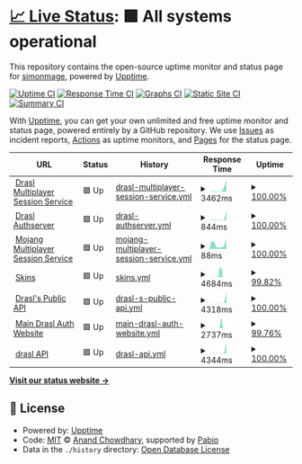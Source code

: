 # [📈 Live Status](https://simonmage.github.io/newwave-status-page): <!--live status--> **🟩 All systems operational**

This repository contains the open-source uptime monitor and status page for [simonmage](https://simonmage.github.io/newwave-status-page), powered by [Upptime](https://github.com/upptime/upptime).

[![Uptime CI](https://github.com/simonmage/newwave-status-page/workflows/Uptime%20CI/badge.svg)](https://github.com/simonmage/newwave-status-page/actions?query=workflow%3A%22Uptime+CI%22)
[![Response Time CI](https://github.com/simonmage/newwave-status-page/workflows/Response%20Time%20CI/badge.svg)](https://github.com/simonmage/newwave-status-page/actions?query=workflow%3A%22Response+Time+CI%22)
[![Graphs CI](https://github.com/simonmage/newwave-status-page/workflows/Graphs%20CI/badge.svg)](https://github.com/simonmage/newwave-status-page/actions?query=workflow%3A%22Graphs+CI%22)
[![Static Site CI](https://github.com/simonmage/newwave-status-page/workflows/Static%20Site%20CI/badge.svg)](https://github.com/simonmage/newwave-status-page/actions?query=workflow%3A%22Static+Site+CI%22)
[![Summary CI](https://github.com/simonmage/newwave-status-page/workflows/Summary%20CI/badge.svg)](https://github.com/simonmage/newwave-status-page/actions?query=workflow%3A%22Summary+CI%22)

With [Upptime](https://upptime.js.org), you can get your own unlimited and free uptime monitor and status page, powered entirely by a GitHub repository. We use [Issues](https://github.com/simonmage/newwave-status-page/issues) as incident reports, [Actions](https://github.com/simonmage/newwave-status-page/actions) as uptime monitors, and [Pages](https://simonmage.github.io/newwave-status-page) for the status page.

<!--start: status pages-->
<!-- This summary is generated by Upptime (https://github.com/upptime/upptime) -->
<!-- Do not edit this manually, your changes will be overwritten -->
<!-- prettier-ignore -->
| URL | Status | History | Response Time | Uptime |
| --- | ------ | ------- | ------------- | ------ |
| <img alt="" src="https://icons.duckduckgo.com/ip3/auth.newwave.fun.ico" height="13"> [Drasl Multiplayer Session Service](https://auth.newwave.fun/session) | 🟩 Up | [drasl-multiplayer-session-service.yml](https://github.com/SimonMage/NewWave-Status-Page/commits/HEAD/history/drasl-multiplayer-session-service.yml) | <details><summary><img alt="Response time graph" src="./graphs/drasl-multiplayer-session-service/response-time-week.png" height="20"> 3462ms</summary><br><a href="https://simonmage.github.io/newwave-status-page/history/drasl-multiplayer-session-service"><img alt="Response time 926" src="https://img.shields.io/endpoint?url=https%3A%2F%2Fraw.githubusercontent.com%2FSimonMage%2FNewWave-Status-Page%2FHEAD%2Fapi%2Fdrasl-multiplayer-session-service%2Fresponse-time.json"></a><br><a href="https://simonmage.github.io/newwave-status-page/history/drasl-multiplayer-session-service"><img alt="24-hour response time 437" src="https://img.shields.io/endpoint?url=https%3A%2F%2Fraw.githubusercontent.com%2FSimonMage%2FNewWave-Status-Page%2FHEAD%2Fapi%2Fdrasl-multiplayer-session-service%2Fresponse-time-day.json"></a><br><a href="https://simonmage.github.io/newwave-status-page/history/drasl-multiplayer-session-service"><img alt="7-day response time 3462" src="https://img.shields.io/endpoint?url=https%3A%2F%2Fraw.githubusercontent.com%2FSimonMage%2FNewWave-Status-Page%2FHEAD%2Fapi%2Fdrasl-multiplayer-session-service%2Fresponse-time-week.json"></a><br><a href="https://simonmage.github.io/newwave-status-page/history/drasl-multiplayer-session-service"><img alt="30-day response time 2039" src="https://img.shields.io/endpoint?url=https%3A%2F%2Fraw.githubusercontent.com%2FSimonMage%2FNewWave-Status-Page%2FHEAD%2Fapi%2Fdrasl-multiplayer-session-service%2Fresponse-time-month.json"></a><br><a href="https://simonmage.github.io/newwave-status-page/history/drasl-multiplayer-session-service"><img alt="1-year response time 926" src="https://img.shields.io/endpoint?url=https%3A%2F%2Fraw.githubusercontent.com%2FSimonMage%2FNewWave-Status-Page%2FHEAD%2Fapi%2Fdrasl-multiplayer-session-service%2Fresponse-time-year.json"></a></details> | <details><summary><a href="https://simonmage.github.io/newwave-status-page/history/drasl-multiplayer-session-service">100.00%</a></summary><a href="https://simonmage.github.io/newwave-status-page/history/drasl-multiplayer-session-service"><img alt="All-time uptime 99.36%" src="https://img.shields.io/endpoint?url=https%3A%2F%2Fraw.githubusercontent.com%2FSimonMage%2FNewWave-Status-Page%2FHEAD%2Fapi%2Fdrasl-multiplayer-session-service%2Fuptime.json"></a><br><a href="https://simonmage.github.io/newwave-status-page/history/drasl-multiplayer-session-service"><img alt="24-hour uptime 100.00%" src="https://img.shields.io/endpoint?url=https%3A%2F%2Fraw.githubusercontent.com%2FSimonMage%2FNewWave-Status-Page%2FHEAD%2Fapi%2Fdrasl-multiplayer-session-service%2Fuptime-day.json"></a><br><a href="https://simonmage.github.io/newwave-status-page/history/drasl-multiplayer-session-service"><img alt="7-day uptime 100.00%" src="https://img.shields.io/endpoint?url=https%3A%2F%2Fraw.githubusercontent.com%2FSimonMage%2FNewWave-Status-Page%2FHEAD%2Fapi%2Fdrasl-multiplayer-session-service%2Fuptime-week.json"></a><br><a href="https://simonmage.github.io/newwave-status-page/history/drasl-multiplayer-session-service"><img alt="30-day uptime 100.00%" src="https://img.shields.io/endpoint?url=https%3A%2F%2Fraw.githubusercontent.com%2FSimonMage%2FNewWave-Status-Page%2FHEAD%2Fapi%2Fdrasl-multiplayer-session-service%2Fuptime-month.json"></a><br><a href="https://simonmage.github.io/newwave-status-page/history/drasl-multiplayer-session-service"><img alt="1-year uptime 99.36%" src="https://img.shields.io/endpoint?url=https%3A%2F%2Fraw.githubusercontent.com%2FSimonMage%2FNewWave-Status-Page%2FHEAD%2Fapi%2Fdrasl-multiplayer-session-service%2Fuptime-year.json"></a></details>
| <img alt="" src="https://icons.duckduckgo.com/ip3/auth.newwave.fun.ico" height="13"> [Drasl Authserver](https://auth.newwave.fun/auth) | 🟩 Up | [drasl-authserver.yml](https://github.com/SimonMage/NewWave-Status-Page/commits/HEAD/history/drasl-authserver.yml) | <details><summary><img alt="Response time graph" src="./graphs/drasl-authserver/response-time-week.png" height="20"> 844ms</summary><br><a href="https://simonmage.github.io/newwave-status-page/history/drasl-authserver"><img alt="Response time 224" src="https://img.shields.io/endpoint?url=https%3A%2F%2Fraw.githubusercontent.com%2FSimonMage%2FNewWave-Status-Page%2FHEAD%2Fapi%2Fdrasl-authserver%2Fresponse-time.json"></a><br><a href="https://simonmage.github.io/newwave-status-page/history/drasl-authserver"><img alt="24-hour response time 109" src="https://img.shields.io/endpoint?url=https%3A%2F%2Fraw.githubusercontent.com%2FSimonMage%2FNewWave-Status-Page%2FHEAD%2Fapi%2Fdrasl-authserver%2Fresponse-time-day.json"></a><br><a href="https://simonmage.github.io/newwave-status-page/history/drasl-authserver"><img alt="7-day response time 844" src="https://img.shields.io/endpoint?url=https%3A%2F%2Fraw.githubusercontent.com%2FSimonMage%2FNewWave-Status-Page%2FHEAD%2Fapi%2Fdrasl-authserver%2Fresponse-time-week.json"></a><br><a href="https://simonmage.github.io/newwave-status-page/history/drasl-authserver"><img alt="30-day response time 475" src="https://img.shields.io/endpoint?url=https%3A%2F%2Fraw.githubusercontent.com%2FSimonMage%2FNewWave-Status-Page%2FHEAD%2Fapi%2Fdrasl-authserver%2Fresponse-time-month.json"></a><br><a href="https://simonmage.github.io/newwave-status-page/history/drasl-authserver"><img alt="1-year response time 224" src="https://img.shields.io/endpoint?url=https%3A%2F%2Fraw.githubusercontent.com%2FSimonMage%2FNewWave-Status-Page%2FHEAD%2Fapi%2Fdrasl-authserver%2Fresponse-time-year.json"></a></details> | <details><summary><a href="https://simonmage.github.io/newwave-status-page/history/drasl-authserver">100.00%</a></summary><a href="https://simonmage.github.io/newwave-status-page/history/drasl-authserver"><img alt="All-time uptime 99.36%" src="https://img.shields.io/endpoint?url=https%3A%2F%2Fraw.githubusercontent.com%2FSimonMage%2FNewWave-Status-Page%2FHEAD%2Fapi%2Fdrasl-authserver%2Fuptime.json"></a><br><a href="https://simonmage.github.io/newwave-status-page/history/drasl-authserver"><img alt="24-hour uptime 100.00%" src="https://img.shields.io/endpoint?url=https%3A%2F%2Fraw.githubusercontent.com%2FSimonMage%2FNewWave-Status-Page%2FHEAD%2Fapi%2Fdrasl-authserver%2Fuptime-day.json"></a><br><a href="https://simonmage.github.io/newwave-status-page/history/drasl-authserver"><img alt="7-day uptime 100.00%" src="https://img.shields.io/endpoint?url=https%3A%2F%2Fraw.githubusercontent.com%2FSimonMage%2FNewWave-Status-Page%2FHEAD%2Fapi%2Fdrasl-authserver%2Fuptime-week.json"></a><br><a href="https://simonmage.github.io/newwave-status-page/history/drasl-authserver"><img alt="30-day uptime 100.00%" src="https://img.shields.io/endpoint?url=https%3A%2F%2Fraw.githubusercontent.com%2FSimonMage%2FNewWave-Status-Page%2FHEAD%2Fapi%2Fdrasl-authserver%2Fuptime-month.json"></a><br><a href="https://simonmage.github.io/newwave-status-page/history/drasl-authserver"><img alt="1-year uptime 99.36%" src="https://img.shields.io/endpoint?url=https%3A%2F%2Fraw.githubusercontent.com%2FSimonMage%2FNewWave-Status-Page%2FHEAD%2Fapi%2Fdrasl-authserver%2Fuptime-year.json"></a></details>
| <img alt="" src="https://icons.duckduckgo.com/ip3/session.minecraft.net.ico" height="13"> [Mojang Multiplayer Session Service](http://session.minecraft.net) | 🟩 Up | [mojang-multiplayer-session-service.yml](https://github.com/SimonMage/NewWave-Status-Page/commits/HEAD/history/mojang-multiplayer-session-service.yml) | <details><summary><img alt="Response time graph" src="./graphs/mojang-multiplayer-session-service/response-time-week.png" height="20"> 88ms</summary><br><a href="https://simonmage.github.io/newwave-status-page/history/mojang-multiplayer-session-service"><img alt="Response time 106" src="https://img.shields.io/endpoint?url=https%3A%2F%2Fraw.githubusercontent.com%2FSimonMage%2FNewWave-Status-Page%2FHEAD%2Fapi%2Fmojang-multiplayer-session-service%2Fresponse-time.json"></a><br><a href="https://simonmage.github.io/newwave-status-page/history/mojang-multiplayer-session-service"><img alt="24-hour response time 71" src="https://img.shields.io/endpoint?url=https%3A%2F%2Fraw.githubusercontent.com%2FSimonMage%2FNewWave-Status-Page%2FHEAD%2Fapi%2Fmojang-multiplayer-session-service%2Fresponse-time-day.json"></a><br><a href="https://simonmage.github.io/newwave-status-page/history/mojang-multiplayer-session-service"><img alt="7-day response time 88" src="https://img.shields.io/endpoint?url=https%3A%2F%2Fraw.githubusercontent.com%2FSimonMage%2FNewWave-Status-Page%2FHEAD%2Fapi%2Fmojang-multiplayer-session-service%2Fresponse-time-week.json"></a><br><a href="https://simonmage.github.io/newwave-status-page/history/mojang-multiplayer-session-service"><img alt="30-day response time 100" src="https://img.shields.io/endpoint?url=https%3A%2F%2Fraw.githubusercontent.com%2FSimonMage%2FNewWave-Status-Page%2FHEAD%2Fapi%2Fmojang-multiplayer-session-service%2Fresponse-time-month.json"></a><br><a href="https://simonmage.github.io/newwave-status-page/history/mojang-multiplayer-session-service"><img alt="1-year response time 106" src="https://img.shields.io/endpoint?url=https%3A%2F%2Fraw.githubusercontent.com%2FSimonMage%2FNewWave-Status-Page%2FHEAD%2Fapi%2Fmojang-multiplayer-session-service%2Fresponse-time-year.json"></a></details> | <details><summary><a href="https://simonmage.github.io/newwave-status-page/history/mojang-multiplayer-session-service">100.00%</a></summary><a href="https://simonmage.github.io/newwave-status-page/history/mojang-multiplayer-session-service"><img alt="All-time uptime 100.00%" src="https://img.shields.io/endpoint?url=https%3A%2F%2Fraw.githubusercontent.com%2FSimonMage%2FNewWave-Status-Page%2FHEAD%2Fapi%2Fmojang-multiplayer-session-service%2Fuptime.json"></a><br><a href="https://simonmage.github.io/newwave-status-page/history/mojang-multiplayer-session-service"><img alt="24-hour uptime 100.00%" src="https://img.shields.io/endpoint?url=https%3A%2F%2Fraw.githubusercontent.com%2FSimonMage%2FNewWave-Status-Page%2FHEAD%2Fapi%2Fmojang-multiplayer-session-service%2Fuptime-day.json"></a><br><a href="https://simonmage.github.io/newwave-status-page/history/mojang-multiplayer-session-service"><img alt="7-day uptime 100.00%" src="https://img.shields.io/endpoint?url=https%3A%2F%2Fraw.githubusercontent.com%2FSimonMage%2FNewWave-Status-Page%2FHEAD%2Fapi%2Fmojang-multiplayer-session-service%2Fuptime-week.json"></a><br><a href="https://simonmage.github.io/newwave-status-page/history/mojang-multiplayer-session-service"><img alt="30-day uptime 100.00%" src="https://img.shields.io/endpoint?url=https%3A%2F%2Fraw.githubusercontent.com%2FSimonMage%2FNewWave-Status-Page%2FHEAD%2Fapi%2Fmojang-multiplayer-session-service%2Fuptime-month.json"></a><br><a href="https://simonmage.github.io/newwave-status-page/history/mojang-multiplayer-session-service"><img alt="1-year uptime 100.00%" src="https://img.shields.io/endpoint?url=https%3A%2F%2Fraw.githubusercontent.com%2FSimonMage%2FNewWave-Status-Page%2FHEAD%2Fapi%2Fmojang-multiplayer-session-service%2Fuptime-year.json"></a></details>
| <img alt="" src="https://icons.duckduckgo.com/ip3/auth.newwave.fun.ico" height="13"> [Skins](https://auth.newwave.fun) | 🟩 Up | [skins.yml](https://github.com/SimonMage/NewWave-Status-Page/commits/HEAD/history/skins.yml) | <details><summary><img alt="Response time graph" src="./graphs/skins/response-time-week.png" height="20"> 4684ms</summary><br><a href="https://simonmage.github.io/newwave-status-page/history/skins"><img alt="Response time 1129" src="https://img.shields.io/endpoint?url=https%3A%2F%2Fraw.githubusercontent.com%2FSimonMage%2FNewWave-Status-Page%2FHEAD%2Fapi%2Fskins%2Fresponse-time.json"></a><br><a href="https://simonmage.github.io/newwave-status-page/history/skins"><img alt="24-hour response time 111" src="https://img.shields.io/endpoint?url=https%3A%2F%2Fraw.githubusercontent.com%2FSimonMage%2FNewWave-Status-Page%2FHEAD%2Fapi%2Fskins%2Fresponse-time-day.json"></a><br><a href="https://simonmage.github.io/newwave-status-page/history/skins"><img alt="7-day response time 4684" src="https://img.shields.io/endpoint?url=https%3A%2F%2Fraw.githubusercontent.com%2FSimonMage%2FNewWave-Status-Page%2FHEAD%2Fapi%2Fskins%2Fresponse-time-week.json"></a><br><a href="https://simonmage.github.io/newwave-status-page/history/skins"><img alt="30-day response time 3083" src="https://img.shields.io/endpoint?url=https%3A%2F%2Fraw.githubusercontent.com%2FSimonMage%2FNewWave-Status-Page%2FHEAD%2Fapi%2Fskins%2Fresponse-time-month.json"></a><br><a href="https://simonmage.github.io/newwave-status-page/history/skins"><img alt="1-year response time 1129" src="https://img.shields.io/endpoint?url=https%3A%2F%2Fraw.githubusercontent.com%2FSimonMage%2FNewWave-Status-Page%2FHEAD%2Fapi%2Fskins%2Fresponse-time-year.json"></a></details> | <details><summary><a href="https://simonmage.github.io/newwave-status-page/history/skins">99.82%</a></summary><a href="https://simonmage.github.io/newwave-status-page/history/skins"><img alt="All-time uptime 99.33%" src="https://img.shields.io/endpoint?url=https%3A%2F%2Fraw.githubusercontent.com%2FSimonMage%2FNewWave-Status-Page%2FHEAD%2Fapi%2Fskins%2Fuptime.json"></a><br><a href="https://simonmage.github.io/newwave-status-page/history/skins"><img alt="24-hour uptime 100.00%" src="https://img.shields.io/endpoint?url=https%3A%2F%2Fraw.githubusercontent.com%2FSimonMage%2FNewWave-Status-Page%2FHEAD%2Fapi%2Fskins%2Fuptime-day.json"></a><br><a href="https://simonmage.github.io/newwave-status-page/history/skins"><img alt="7-day uptime 99.82%" src="https://img.shields.io/endpoint?url=https%3A%2F%2Fraw.githubusercontent.com%2FSimonMage%2FNewWave-Status-Page%2FHEAD%2Fapi%2Fskins%2Fuptime-week.json"></a><br><a href="https://simonmage.github.io/newwave-status-page/history/skins"><img alt="30-day uptime 99.91%" src="https://img.shields.io/endpoint?url=https%3A%2F%2Fraw.githubusercontent.com%2FSimonMage%2FNewWave-Status-Page%2FHEAD%2Fapi%2Fskins%2Fuptime-month.json"></a><br><a href="https://simonmage.github.io/newwave-status-page/history/skins"><img alt="1-year uptime 99.33%" src="https://img.shields.io/endpoint?url=https%3A%2F%2Fraw.githubusercontent.com%2FSimonMage%2FNewWave-Status-Page%2FHEAD%2Fapi%2Fskins%2Fuptime-year.json"></a></details>
| <img alt="" src="https://icons.duckduckgo.com/ip3/auth.newwave.fun.ico" height="13"> [Drasl's Public API](https://auth.newwave.fun/auth) | 🟩 Up | [drasl-s-public-api.yml](https://github.com/SimonMage/NewWave-Status-Page/commits/HEAD/history/drasl-s-public-api.yml) | <details><summary><img alt="Response time graph" src="./graphs/drasl-s-public-api/response-time-week.png" height="20"> 4318ms</summary><br><a href="https://simonmage.github.io/newwave-status-page/history/drasl-s-public-api"><img alt="Response time 404" src="https://img.shields.io/endpoint?url=https%3A%2F%2Fraw.githubusercontent.com%2FSimonMage%2FNewWave-Status-Page%2FHEAD%2Fapi%2Fdrasl-s-public-api%2Fresponse-time.json"></a><br><a href="https://simonmage.github.io/newwave-status-page/history/drasl-s-public-api"><img alt="24-hour response time 109" src="https://img.shields.io/endpoint?url=https%3A%2F%2Fraw.githubusercontent.com%2FSimonMage%2FNewWave-Status-Page%2FHEAD%2Fapi%2Fdrasl-s-public-api%2Fresponse-time-day.json"></a><br><a href="https://simonmage.github.io/newwave-status-page/history/drasl-s-public-api"><img alt="7-day response time 4318" src="https://img.shields.io/endpoint?url=https%3A%2F%2Fraw.githubusercontent.com%2FSimonMage%2FNewWave-Status-Page%2FHEAD%2Fapi%2Fdrasl-s-public-api%2Fresponse-time-week.json"></a><br><a href="https://simonmage.github.io/newwave-status-page/history/drasl-s-public-api"><img alt="30-day response time 1210" src="https://img.shields.io/endpoint?url=https%3A%2F%2Fraw.githubusercontent.com%2FSimonMage%2FNewWave-Status-Page%2FHEAD%2Fapi%2Fdrasl-s-public-api%2Fresponse-time-month.json"></a><br><a href="https://simonmage.github.io/newwave-status-page/history/drasl-s-public-api"><img alt="1-year response time 404" src="https://img.shields.io/endpoint?url=https%3A%2F%2Fraw.githubusercontent.com%2FSimonMage%2FNewWave-Status-Page%2FHEAD%2Fapi%2Fdrasl-s-public-api%2Fresponse-time-year.json"></a></details> | <details><summary><a href="https://simonmage.github.io/newwave-status-page/history/drasl-s-public-api">100.00%</a></summary><a href="https://simonmage.github.io/newwave-status-page/history/drasl-s-public-api"><img alt="All-time uptime 99.35%" src="https://img.shields.io/endpoint?url=https%3A%2F%2Fraw.githubusercontent.com%2FSimonMage%2FNewWave-Status-Page%2FHEAD%2Fapi%2Fdrasl-s-public-api%2Fuptime.json"></a><br><a href="https://simonmage.github.io/newwave-status-page/history/drasl-s-public-api"><img alt="24-hour uptime 100.00%" src="https://img.shields.io/endpoint?url=https%3A%2F%2Fraw.githubusercontent.com%2FSimonMage%2FNewWave-Status-Page%2FHEAD%2Fapi%2Fdrasl-s-public-api%2Fuptime-day.json"></a><br><a href="https://simonmage.github.io/newwave-status-page/history/drasl-s-public-api"><img alt="7-day uptime 100.00%" src="https://img.shields.io/endpoint?url=https%3A%2F%2Fraw.githubusercontent.com%2FSimonMage%2FNewWave-Status-Page%2FHEAD%2Fapi%2Fdrasl-s-public-api%2Fuptime-week.json"></a><br><a href="https://simonmage.github.io/newwave-status-page/history/drasl-s-public-api"><img alt="30-day uptime 99.95%" src="https://img.shields.io/endpoint?url=https%3A%2F%2Fraw.githubusercontent.com%2FSimonMage%2FNewWave-Status-Page%2FHEAD%2Fapi%2Fdrasl-s-public-api%2Fuptime-month.json"></a><br><a href="https://simonmage.github.io/newwave-status-page/history/drasl-s-public-api"><img alt="1-year uptime 99.35%" src="https://img.shields.io/endpoint?url=https%3A%2F%2Fraw.githubusercontent.com%2FSimonMage%2FNewWave-Status-Page%2FHEAD%2Fapi%2Fdrasl-s-public-api%2Fuptime-year.json"></a></details>
| <img alt="" src="https://icons.duckduckgo.com/ip3/auth.newwave.fun.ico" height="13"> [Main Drasl Auth Website](https://auth.newwave.fun/) | 🟩 Up | [main-drasl-auth-website.yml](https://github.com/SimonMage/NewWave-Status-Page/commits/HEAD/history/main-drasl-auth-website.yml) | <details><summary><img alt="Response time graph" src="./graphs/main-drasl-auth-website/response-time-week.png" height="20"> 2737ms</summary><br><a href="https://simonmage.github.io/newwave-status-page/history/main-drasl-auth-website"><img alt="Response time 802" src="https://img.shields.io/endpoint?url=https%3A%2F%2Fraw.githubusercontent.com%2FSimonMage%2FNewWave-Status-Page%2FHEAD%2Fapi%2Fmain-drasl-auth-website%2Fresponse-time.json"></a><br><a href="https://simonmage.github.io/newwave-status-page/history/main-drasl-auth-website"><img alt="24-hour response time 109" src="https://img.shields.io/endpoint?url=https%3A%2F%2Fraw.githubusercontent.com%2FSimonMage%2FNewWave-Status-Page%2FHEAD%2Fapi%2Fmain-drasl-auth-website%2Fresponse-time-day.json"></a><br><a href="https://simonmage.github.io/newwave-status-page/history/main-drasl-auth-website"><img alt="7-day response time 2737" src="https://img.shields.io/endpoint?url=https%3A%2F%2Fraw.githubusercontent.com%2FSimonMage%2FNewWave-Status-Page%2FHEAD%2Fapi%2Fmain-drasl-auth-website%2Fresponse-time-week.json"></a><br><a href="https://simonmage.github.io/newwave-status-page/history/main-drasl-auth-website"><img alt="30-day response time 1728" src="https://img.shields.io/endpoint?url=https%3A%2F%2Fraw.githubusercontent.com%2FSimonMage%2FNewWave-Status-Page%2FHEAD%2Fapi%2Fmain-drasl-auth-website%2Fresponse-time-month.json"></a><br><a href="https://simonmage.github.io/newwave-status-page/history/main-drasl-auth-website"><img alt="1-year response time 802" src="https://img.shields.io/endpoint?url=https%3A%2F%2Fraw.githubusercontent.com%2FSimonMage%2FNewWave-Status-Page%2FHEAD%2Fapi%2Fmain-drasl-auth-website%2Fresponse-time-year.json"></a></details> | <details><summary><a href="https://simonmage.github.io/newwave-status-page/history/main-drasl-auth-website">99.76%</a></summary><a href="https://simonmage.github.io/newwave-status-page/history/main-drasl-auth-website"><img alt="All-time uptime 99.33%" src="https://img.shields.io/endpoint?url=https%3A%2F%2Fraw.githubusercontent.com%2FSimonMage%2FNewWave-Status-Page%2FHEAD%2Fapi%2Fmain-drasl-auth-website%2Fuptime.json"></a><br><a href="https://simonmage.github.io/newwave-status-page/history/main-drasl-auth-website"><img alt="24-hour uptime 100.00%" src="https://img.shields.io/endpoint?url=https%3A%2F%2Fraw.githubusercontent.com%2FSimonMage%2FNewWave-Status-Page%2FHEAD%2Fapi%2Fmain-drasl-auth-website%2Fuptime-day.json"></a><br><a href="https://simonmage.github.io/newwave-status-page/history/main-drasl-auth-website"><img alt="7-day uptime 99.76%" src="https://img.shields.io/endpoint?url=https%3A%2F%2Fraw.githubusercontent.com%2FSimonMage%2FNewWave-Status-Page%2FHEAD%2Fapi%2Fmain-drasl-auth-website%2Fuptime-week.json"></a><br><a href="https://simonmage.github.io/newwave-status-page/history/main-drasl-auth-website"><img alt="30-day uptime 99.89%" src="https://img.shields.io/endpoint?url=https%3A%2F%2Fraw.githubusercontent.com%2FSimonMage%2FNewWave-Status-Page%2FHEAD%2Fapi%2Fmain-drasl-auth-website%2Fuptime-month.json"></a><br><a href="https://simonmage.github.io/newwave-status-page/history/main-drasl-auth-website"><img alt="1-year uptime 99.33%" src="https://img.shields.io/endpoint?url=https%3A%2F%2Fraw.githubusercontent.com%2FSimonMage%2FNewWave-Status-Page%2FHEAD%2Fapi%2Fmain-drasl-auth-website%2Fuptime-year.json"></a></details>
| <img alt="" src="https://icons.duckduckgo.com/ip3/auth.newwave.fun.ico" height="13"> [drasl API](https://auth.newwave.fun/session/minecraft/profile) | 🟩 Up | [drasl-api.yml](https://github.com/SimonMage/NewWave-Status-Page/commits/HEAD/history/drasl-api.yml) | <details><summary><img alt="Response time graph" src="./graphs/drasl-api/response-time-week.png" height="20"> 4344ms</summary><br><a href="https://simonmage.github.io/newwave-status-page/history/drasl-api"><img alt="Response time 408" src="https://img.shields.io/endpoint?url=https%3A%2F%2Fraw.githubusercontent.com%2FSimonMage%2FNewWave-Status-Page%2FHEAD%2Fapi%2Fdrasl-api%2Fresponse-time.json"></a><br><a href="https://simonmage.github.io/newwave-status-page/history/drasl-api"><img alt="24-hour response time 109" src="https://img.shields.io/endpoint?url=https%3A%2F%2Fraw.githubusercontent.com%2FSimonMage%2FNewWave-Status-Page%2FHEAD%2Fapi%2Fdrasl-api%2Fresponse-time-day.json"></a><br><a href="https://simonmage.github.io/newwave-status-page/history/drasl-api"><img alt="7-day response time 4344" src="https://img.shields.io/endpoint?url=https%3A%2F%2Fraw.githubusercontent.com%2FSimonMage%2FNewWave-Status-Page%2FHEAD%2Fapi%2Fdrasl-api%2Fresponse-time-week.json"></a><br><a href="https://simonmage.github.io/newwave-status-page/history/drasl-api"><img alt="30-day response time 1177" src="https://img.shields.io/endpoint?url=https%3A%2F%2Fraw.githubusercontent.com%2FSimonMage%2FNewWave-Status-Page%2FHEAD%2Fapi%2Fdrasl-api%2Fresponse-time-month.json"></a><br><a href="https://simonmage.github.io/newwave-status-page/history/drasl-api"><img alt="1-year response time 408" src="https://img.shields.io/endpoint?url=https%3A%2F%2Fraw.githubusercontent.com%2FSimonMage%2FNewWave-Status-Page%2FHEAD%2Fapi%2Fdrasl-api%2Fresponse-time-year.json"></a></details> | <details><summary><a href="https://simonmage.github.io/newwave-status-page/history/drasl-api">100.00%</a></summary><a href="https://simonmage.github.io/newwave-status-page/history/drasl-api"><img alt="All-time uptime 99.35%" src="https://img.shields.io/endpoint?url=https%3A%2F%2Fraw.githubusercontent.com%2FSimonMage%2FNewWave-Status-Page%2FHEAD%2Fapi%2Fdrasl-api%2Fuptime.json"></a><br><a href="https://simonmage.github.io/newwave-status-page/history/drasl-api"><img alt="24-hour uptime 100.00%" src="https://img.shields.io/endpoint?url=https%3A%2F%2Fraw.githubusercontent.com%2FSimonMage%2FNewWave-Status-Page%2FHEAD%2Fapi%2Fdrasl-api%2Fuptime-day.json"></a><br><a href="https://simonmage.github.io/newwave-status-page/history/drasl-api"><img alt="7-day uptime 100.00%" src="https://img.shields.io/endpoint?url=https%3A%2F%2Fraw.githubusercontent.com%2FSimonMage%2FNewWave-Status-Page%2FHEAD%2Fapi%2Fdrasl-api%2Fuptime-week.json"></a><br><a href="https://simonmage.github.io/newwave-status-page/history/drasl-api"><img alt="30-day uptime 99.95%" src="https://img.shields.io/endpoint?url=https%3A%2F%2Fraw.githubusercontent.com%2FSimonMage%2FNewWave-Status-Page%2FHEAD%2Fapi%2Fdrasl-api%2Fuptime-month.json"></a><br><a href="https://simonmage.github.io/newwave-status-page/history/drasl-api"><img alt="1-year uptime 99.35%" src="https://img.shields.io/endpoint?url=https%3A%2F%2Fraw.githubusercontent.com%2FSimonMage%2FNewWave-Status-Page%2FHEAD%2Fapi%2Fdrasl-api%2Fuptime-year.json"></a></details>

<!--end: status pages-->

[**Visit our status website →**](https://simonmage.github.io/newwave-status-page)

## 📄 License

- Powered by: [Upptime](https://github.com/upptime/upptime)
- Code: [MIT](./LICENSE) © [Anand Chowdhary](https://anandchowdhary.com), supported by [Pabio](https://pabio.com)
- Data in the `./history` directory: [Open Database License](https://opendatacommons.org/licenses/odbl/1-0/)
